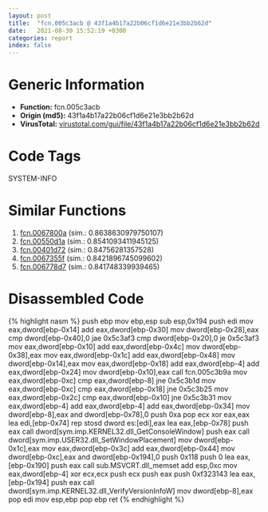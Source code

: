 ```yaml
---
layout: post
title:  "fcn.005c3acb @ 43f1a4b17a22b06cf1d6e21e3bb2b62d"
date:   2021-08-30 15:52:19 +0300
categories: report
index: false
---
```


# Generic Information
- **Function:** fcn.005c3acb
- **Origin (md5):** 43f1a4b17a22b06cf1d6e21e3bb2b62d
- **VirusTotal:** [virustotal.com/gui/file/43f1a4b17a22b06cf1d6e21e3bb2b62d][virustotal_ref]

# Code Tags
<span class="tag" id="SYSTEM-INFO">SYSTEM-INFO</span>


# Similar Functions

1. [fcn.0067800a][similar_1_ref] (sim.: 0.8638630979750107)
2. [fcn.00550d1a][similar_2_ref] (sim.: 0.8541093411945125)
3. [fcn.00401d72][similar_3_ref] (sim.: 0.84756281357528)
4. [fcn.0067355f][similar_4_ref] (sim.: 0.8421896745099602)
5. [fcn.006778d7][similar_5_ref] (sim.: 0.841748339939465)


# Disassembled Code

{% highlight nasm %}
push ebp
mov ebp,esp
sub esp,0x194
push edi
mov eax,dword[ebp-0x14]
add eax,dword[ebp-0x30]
mov dword[ebp-0x28],eax
cmp dword[ebp-0x40],0
jae 0x5c3af3
cmp dword[ebp-0x20],0
je 0x5c3af3
mov eax,dword[ebp-0x10]
add eax,dword[ebp-0x4c]
mov dword[ebp-0x38],eax
mov eax,dword[ebp-0x1c]
add eax,dword[ebp-0x48]
mov dword[ebp-0x14],eax
mov eax,dword[ebp-0x18]
add eax,dword[ebp-4]
add eax,dword[ebp-0x24]
mov dword[ebp-0x10],eax
call fcn.005c3b9a
mov eax,dword[ebp-0xc]
cmp eax,dword[ebp-8]
jne 0x5c3b1d
mov eax,dword[ebp-0xc]
cmp eax,dword[ebp-0x18]
jne 0x5c3b25
mov eax,dword[ebp-0x2c]
cmp eax,dword[ebp-0x10]
jne 0x5c3b31
mov eax,dword[ebp-4]
add eax,dword[ebp-4]
add eax,dword[ebp-0x34]
mov dword[ebp-8],eax
and dword[ebp-0x78],0
push 0xa
pop ecx
xor eax,eax
lea edi,[ebp-0x74]
rep stosd dword es:[edi],eax
lea eax,[ebp-0x78]
push eax
call dword[sym.imp.KERNEL32.dll_GetConsoleWindow]
push eax
call dword[sym.imp.USER32.dll_SetWindowPlacement]
mov dword[ebp-0x1c],eax
mov eax,dword[ebp-0x3c]
add eax,dword[ebp-0x44]
mov dword[ebp-0xc],eax
and dword[ebp-0x194],0
push 0x118
push 0
lea eax,[ebp-0x190]
push eax
call sub.MSVCRT.dll_memset
add esp,0xc
mov eax,dword[ebp-4]
xor ecx,ecx
push ecx
push eax
push 0xf323143
lea eax,[ebp-0x194]
push eax
call dword[sym.imp.KERNEL32.dll_VerifyVersionInfoW]
mov dword[ebp-8],eax
pop edi
mov esp,ebp
pop ebp
ret 
{% endhighlight %}


[similar_1_ref]: /report/fcn.0067800a@3ea8e9c55e713ee4d068576585ceafcc
[similar_2_ref]: /report/fcn.00550d1a@8bd41b732eefb1ee271fb434070dd021
[similar_3_ref]: /report/fcn.00401d72@c5a9328b4292c431a6e3f48185308528
[similar_4_ref]: /report/fcn.0067355f@91d2dbd35d267fbd0e76a6957e77ff88
[similar_5_ref]: /report/fcn.006778d7@3ea8e9c55e713ee4d068576585ceafcc
[virustotal_ref]: https://www.virustotal.com/gui/file/43f1a4b17a22b06cf1d6e21e3bb2b62d